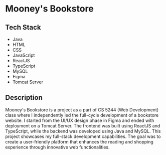 # Mooney's Bookstore

## Tech Stack
- Java
- HTML
- CSS
- JavaScript
- ReactJS
- TypeScript
- MySQL
- Figma
- Tomcat Server

## Description
Mooney's Bookstore is a project as a part of CS 5244 (Web Development) class where I independently led the full-cycle development of a bookstore website. I started from the UI/UX design phase in Figma and ended with deployment on a Tomcat Server. The frontend was built using ReactJS and TypeScript, while the backend was developed using Java and MySQL. This project showcases my full-stack development capabilities. The goal was to create a user-friendly platform that enhances the reading and shopping experience through innovative web functionalities.
